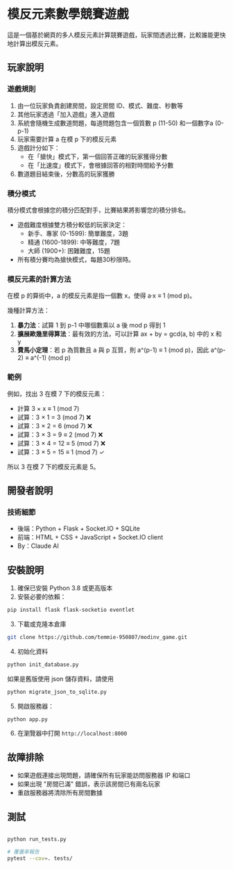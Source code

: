 # 模反元素數學競賽遊戲

這是一個基於網頁的多人模反元素計算競賽遊戲，玩家間透過比賽，比較誰能更快地計算出模反元素。

## 玩家說明
### 遊戲規則
1. 由一位玩家負責創建房間，設定房間 ID、模式、難度、秒數等
2. 其他玩家透過「加入遊戲」進入遊戲
3. 系統會隨機生成數道問題，每道問題包含一個質數 p (11-50) 和一個數字a (0-p-1)
4. 玩家需要計算 a 在模 p 下的模反元素
5. 遊戲計分如下：
   - 在「搶快」模式下，第一個回答正確的玩家獲得分數
   - 在「比速度」模式下，會根據回答的相對時間給予分數
6. 數道題目結束後，分數高的玩家獲勝

### 積分模式
積分模式會根據您的積分匹配對手，比賽結果將影響您的積分排名。

- 遊戲難度根據雙方積分較低的玩家決定：
   - 新手、專家 (0-1599): 簡單難度，3題
   - 精通 (1600-1899): 中等難度，7題
   - 大師 (1900+): 困難難度，15題
- 所有積分賽均為搶快模式，每題30秒限時。

### 模反元素的計算方法

在模 p 的算術中，a 的模反元素是指一個數 x，使得 a·x ≡ 1 (mod p)。

幾種計算方法：

1. **暴力法**：試算 1 到 p-1 中哪個數乘以 a 後 mod p 得到 1
2. **擴展歐幾里得算法**：最有效的方法，可以計算 ax + by = gcd(a, b) 中的 x 和 y
3. **費馬小定理**：若 p 為質數且 a 與 p 互質，則 a^(p-1) ≡ 1 (mod p)，因此 a^(p-2) ≡ a^(-1) (mod p)

### 範例
例如，找出 3 在模 7 下的模反元素：
- 計算 3 × x ≡ 1 (mod 7)
- 試算：3 × 1 = 3 (mod 7) ❌
- 試算：3 × 2 = 6 (mod 7) ❌
- 試算：3 × 3 = 9 ≡ 2 (mod 7) ❌
- 試算：3 × 4 = 12 ≡ 5 (mod 7) ❌
- 試算：3 × 5 = 15 ≡ 1 (mod 7) ✓

所以 3 在模 7 下的模反元素是 5。

## 開發者說明
### 技術細節
- 後端：Python + Flask + Socket.IO + SQLite
- 前端：HTML + CSS + JavaScript + Socket.IO client
- By：Claude AI

## 安裝說明
1. 確保已安裝 Python 3.8 或更高版本
2. 安裝必要的依賴：

```bash
pip install flask flask-socketio eventlet
```

3. 下載或克隆本倉庫

```bash
git clone https://github.com/temmie-950807/modinv_game.git
```

4. 初始化資料

```bash
python init_database.py

```

如果是舊版使用 json 儲存資料，請使用

```bash
python migrate_json_to_sqlite.py
```

5. 開啟服務器：

```bash
python app.py
```

6. 在瀏覽器中打開 `http://localhost:8000`

## 故障排除
- 如果遊戲連接出現問題，請確保所有玩家能訪問服務器 IP 和端口
- 如果出現 "房間已滿" 錯誤，表示該房間已有兩名玩家
- 重啟服務器將清除所有房間數據

## 測試

```bash

python run_tests.py

# 覆蓋率報告
pytest --cov=. tests/
```